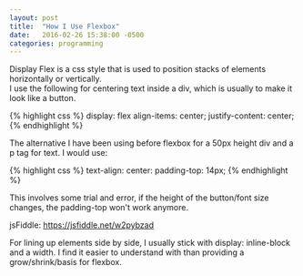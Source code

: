 ```yaml
---
layout: post
title:  "How I Use Flexbox"
date:   2016-02-26 15:38:00 -0500
categories: programming
---
```


Display Flex is a css style that is used to position stacks of elements horizontally or vertically.  
I use the following for centering text inside a div, which is usually to make it look like a button.

{% highlight css %}
display: flex
align-items: center;
justify-content: center;
{% endhighlight %}

The alternative I have been using before flexbox for a 50px height div and a p tag for text.  I would use:

{% highlight css %}
text-align: center:
padding-top: 14px;
{% endhighlight %}

This involves some trial and error, if the height of the button/font size changes, the padding-top won't work anymore.

jsFiddle: https://jsfiddle.net/w2pybzad

For lining up elements side by side, I usually stick with display: inline-block and a width.  I find it easier to understand
with than providing a grow/shrink/basis for flexbox. 